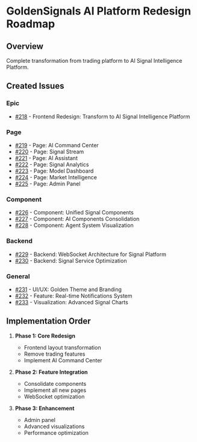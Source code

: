 # GoldenSignals AI Platform Redesign Roadmap

## Overview
Complete transformation from trading platform to AI Signal Intelligence Platform.

## Created Issues

### Epic

- [#218](https://github.com/isaacbuz/GoldenSignalsAIv4/issues/218) - Frontend Redesign: Transform to AI Signal Intelligence Platform

### Page

- [#219](https://github.com/isaacbuz/GoldenSignalsAIv4/issues/219) - Page: AI Command Center
- [#220](https://github.com/isaacbuz/GoldenSignalsAIv4/issues/220) - Page: Signal Stream
- [#221](https://github.com/isaacbuz/GoldenSignalsAIv4/issues/221) - Page: AI Assistant
- [#222](https://github.com/isaacbuz/GoldenSignalsAIv4/issues/222) - Page: Signal Analytics
- [#223](https://github.com/isaacbuz/GoldenSignalsAIv4/issues/223) - Page: Model Dashboard
- [#224](https://github.com/isaacbuz/GoldenSignalsAIv4/issues/224) - Page: Market Intelligence
- [#225](https://github.com/isaacbuz/GoldenSignalsAIv4/issues/225) - Page: Admin Panel

### Component

- [#226](https://github.com/isaacbuz/GoldenSignalsAIv4/issues/226) - Component: Unified Signal Components
- [#227](https://github.com/isaacbuz/GoldenSignalsAIv4/issues/227) - Component: AI Components Consolidation
- [#228](https://github.com/isaacbuz/GoldenSignalsAIv4/issues/228) - Component: Agent System Visualization

### Backend

- [#229](https://github.com/isaacbuz/GoldenSignalsAIv4/issues/229) - Backend: WebSocket Architecture for Signal Platform
- [#230](https://github.com/isaacbuz/GoldenSignalsAIv4/issues/230) - Backend: Signal Service Optimization

### General

- [#231](https://github.com/isaacbuz/GoldenSignalsAIv4/issues/231) - UI/UX: Golden Theme and Branding
- [#232](https://github.com/isaacbuz/GoldenSignalsAIv4/issues/232) - Feature: Real-time Notifications System
- [#233](https://github.com/isaacbuz/GoldenSignalsAIv4/issues/233) - Visualization: Advanced Signal Charts

## Implementation Order

1. **Phase 1: Core Redesign**
   - Frontend layout transformation
   - Remove trading features
   - Implement AI Command Center

2. **Phase 2: Feature Integration**
   - Consolidate components
   - Implement all new pages
   - WebSocket optimization

3. **Phase 3: Enhancement**
   - Admin panel
   - Advanced visualizations
   - Performance optimization


